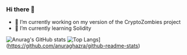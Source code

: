 ### Hi there 👋

- 🔭 I’m currently working on my version of the CryptoZombies project
- 🌱 I’m currently learning Solidity

![Anurag's GitHub stats](https://github-readme-stats.vercel.app/api?username=MR0kernel&theme=ocean_dark&show_icons=true)
![Top Langs](https://github-readme-stats.vercel.app/api/top-langs/?username=anuraghazra)](https://github.com/anuraghazra/github-readme-stats)



<!--- 👯 I’m looking to collaborate on ...
- 🤔 I’m looking for help with ...
- 💬 Ask me about ...
- 📫 How to reach me: ...
- 😄 Pronouns: ...
- ⚡ Fun fact: ...
-->
